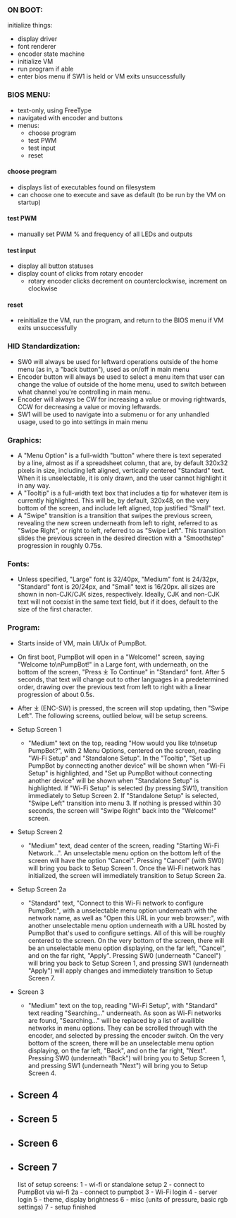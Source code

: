 ### ON BOOT:

initialize things:
- display driver
- font renderer
- encoder state machine
- initialize VM
- run program if able
- enter bios menu if SW1 is held or VM exits unsuccessfully

### BIOS MENU:
- text-only, using FreeType
- navigated with encoder and buttons
- menus:
    - choose program
    - test PWM
    - test input
    - reset

#### choose program
- displays list of executables found on filesystem
- can choose one to execute and save as default (to be run by the VM on startup)

#### test PWM
- manually set PWM % and frequency of all LEDs and outputs

#### test input
- display all button statuses
- display count of clicks from rotary encoder
    - rotary encoder clicks decrement on counterclockwise, increment on clockwise

#### reset
- reinitialize the VM, run the program, and return to the BIOS menu if VM exits unsuccessfully

### HID Standardization:
 - SW0 will always be used for leftward operations outside of the home menu (as in, a "back button"), used as on/off in main menu
 - Encoder button will always be used to select a menu item that user can change the value of outside of the home menu, used to switch between what channel you're controlling in main menu. 
 - Encoder will always be CW for increasing a value or moving rightwards, CCW for decreasing a value or moving leftwards.
 - SW1 will be used to navigate into a submenu or for any unhandled usage, used to go into settings in main menu

### Graphics:
 - A "Menu Option" is a full-width "button" where there is text seperated by a line, almost as if a spreadsheet column, that are, by default 320x32 pixels in size, including left aligned, vertically centered "Standard" text. When it is unselectable, it is only drawn, and the user cannot highlight it in any way.
 - A "Tooltip" is a  full-width text box that includes a tip for whatever item is currently highlighted. This will be, by default, 320x48, on the very bottom of the screen, and include left aligned, top justified "Small" text.
 - A "Swipe" transition is a transition that swipes the previous screen, revealing the new screen underneath from left to right, referred to as "Swipe Right", or right to left, referred to as "Swipe Left". This transition slides the previous screen in the desired direction with a "Smoothstep" progression in roughly 0.75s.

### Fonts:
- Unless specified, "Large" font is 32/40px, "Medium" font is 24/32px, "Standard" font is 20/24px, and "Small" text is 16/20px. all sizes are shown in non-CJK/CJK sizes, respectively. Ideally, CJK and non-CJK text will not coexist in the same text field, but if it does, default to the size of the first character.

### Program:
 - Starts inside of VM, main UI/Ux of PumpBot.
 - On first boot, PumpBot will open in a "Welcome!" screen, saying "Welcome to\nPumpBot!" in a Large font, with underneath, on the bottom of the screen, "Press ⤓ To Continue" in "Standard" font. After 5 seconds, that text will change out to other languages in a predetermined order, drawing over the previous text from left to right with a linear progression of about 0.5s. 
 - After ⤓ (ENC-SW) is pressed, the screen will stop updating, then "Swipe Left". The following screens, outlied below, will be setup screens.
 - Setup Screen 1
    - "Medium" text on the top, reading "How would you like to\nsetup PumpBot?", with 2 Menu Options, centered on the screen, reading "Wi-Fi Setup" and "Standalone Setup". In the "Tooltip", "Set up PumpBot by connecting another device" will be shown when "Wi-Fi Setup" is highlighted, and "Set up PumpBot without connecting another device" will be shown when "Standalone Setup" is highlighted.
    If "Wi-Fi Setup" is selected (by pressing SW1), transition immediately to Setup Screen 2. If "Standalone Setup" is selected, "Swipe Left" transition into menu 3. If nothing is pressed within 30 seconds, the screen will "Swipe Right" back into the "Welcome!" screen.
 - Setup Screen 2
    - "Medium" text, dead center of the screen, reading "Starting Wi-Fi Network...". An unselectable menu option on the bottom left of the screen will have the option "Cancel". Pressing "Cancel" (with SW0) will bring you back to Setup Screen 1. Once the Wi-Fi network has initialized, the screen will immediately transition to Setup Screen 2a.
 - Setup Screen 2a
    - "Standard" text, "Connect to this Wi-Fi network to configure PumpBot:", with a unselectable menu option underneath with the network name, as well as "Open this URL in your web browser:", with another unselectable menu option underneath with a URL hosted by PumpBot that's used to configure settings. All of this will be roughly centered to the screen. On the very bottom of the screen, there will be an unselectable menu option displaying, on the far left, "Cancel", and on the far right, "Apply". Pressing SW0 (underneath "Cancel") will bring you back to Setup Screen 1, and pressing SW1 (underneath "Apply") will apply changes and immediately transition to Setup Screen 7.
 - Screen 3
   - "Medium" text on the top, reading "Wi-Fi Setup", with "Standard" text reading "Searching..." underneath. As soon as Wi-Fi networks are found, "Searching..." will be replaced by a list of availible networks in menu options. They can be scrolled through with the encoder, and selected by pressing the encoder switch. On the very bottom of the screen, there will be an unselectable menu option displaying, on the far left, "Back", and on the far right, "Next". Pressing SW0 (underneath "Back") will bring you to Setup Screen 1, and pressing SW1 (underneath "Next") will bring you to Setup Screen 4.
 - Screen 4
   - 
 - Screen 5
   - 
 - Screen 6
   - 
 - Screen 7
   - 

    list of setup screens:
    1 - wi-fi or standalone setup
    2 - connect to PumpBot via wi-fi
    2a - connect to pumpbot
    3 - Wi-Fi login
    4 - server login
    5 - theme, display brightness
    6 - misc (units of pressure, basic rgb settings)
    7 - setup finished
